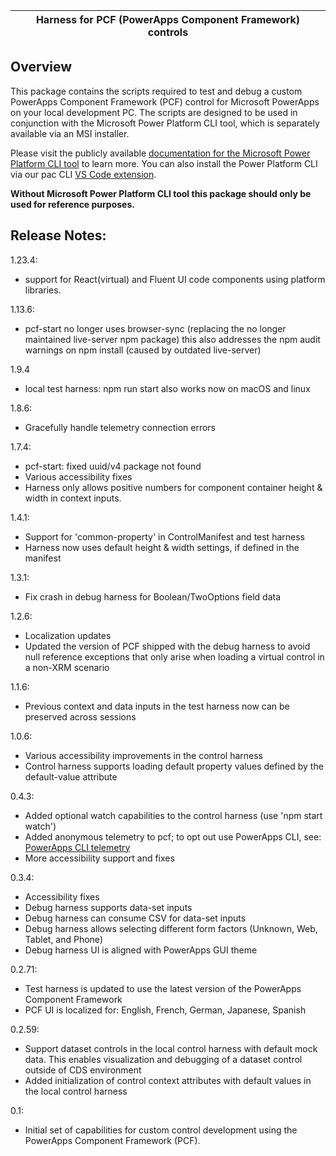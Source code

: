 | **Harness for PCF (PowerApps Component Framework) controls** |
|---	|

## Overview

This package contains the scripts required to test and debug a custom PowerApps Component Framework (PCF) control for Microsoft PowerApps on your local development PC.
The scripts are designed to be used in conjunction with the Microsoft Power Platform CLI tool, which is separately available via an MSI installer.

Please visit the publicly available [documentation for the Microsoft Power Platform CLI tool](https://docs.microsoft.com/en-us/powerapps/developer/component-framework/create-custom-controls-using-pcf) to learn more.
You can also install the Power Platform CLI via our pac CLI [VS Code extension](https://aka.ms/PowerPlatformCLI).

**Without Microsoft Power Platform CLI tool this package should only be used for reference purposes.**

## Release Notes:

1.23.4:
- support for React(virtual) and Fluent UI code components using platform libraries.

1.13.6:
- pcf-start no longer uses browser-sync (replacing the no longer maintained live-server npm package)
    this also addresses the npm audit warnings on npm install (caused by outdated live-server)

1.9.4
- local test harness: npm run start also works now on macOS and linux

1.8.6:
- Gracefully handle telemetry connection errors

1.7.4:
- pcf-start: fixed uuid/v4 package not found
- Various accessibility fixes
- Harness only allows positive numbers for component container height & width in context inputs.

1.4.1:
- Support for 'common-property' in ControlManifest and test harness
- Harness now uses default height & width settings, if defined in the manifest

1.3.1:
- Fix crash in debug harness for Boolean/TwoOptions field data

1.2.6:
- Localization updates
- Updated the version of PCF shipped with the debug harness to avoid null reference exceptions that only arise when loading a virtual control in a non-XRM scenario

1.1.6:
- Previous context and data inputs in the test harness now can be preserved across sessions

1.0.6:
- Various accessibility improvements in the control harness
- Control harness supports loading default property values defined by the default-value attribute

0.4.3:
- Added optional watch capabilities to the control harness (use 'npm start watch')
- Added anonymous telemetry to pcf; to opt out use PowerApps CLI, see:
[PowerApps CLI telemetry](https://docs.microsoft.com/en-us/powerapps/developer/component-framework/get-powerapps-cli#microsoft-powerapps-cli-telemetry)
- More accessibility support and fixes

0.3.4:
- Accessibility fixes
- Debug harness supports data-set inputs
- Debug harness can consume CSV for data-set inputs
- Debug harness allows selecting different form factors (Unknown, Web, Tablet, and Phone)
- Debug harness UI is aligned with PowerApps GUI theme

0.2.71:
- Test harness is updated to use the latest version of the PowerApps Component Framework
- PCF UI is localized for: English, French, German, Japanese, Spanish

0.2.59:
- Support dataset controls in the local control harness with default mock data. This enables visualization and debugging of a dataset control outside of CDS environment
- Added initialization of control context attributes with default values in the local control harness

0.1:
- Initial set of capabilities for custom control development using the PowerApps Component Framework (PCF).
